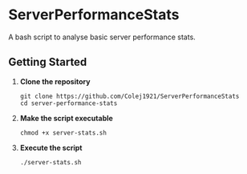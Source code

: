 # ServerPerformanceStats
A bash script to analyse basic server performance stats.  

## Getting Started
1. **Clone the repository**
    ```
    git clone https://github.com/Colej1921/ServerPerformanceStats
    cd server-performance-stats
    ```

2. **Make the script executable**
    ```
    chmod +x server-stats.sh
    ```
3. **Execute the script**  
    ```
    ./server-stats.sh